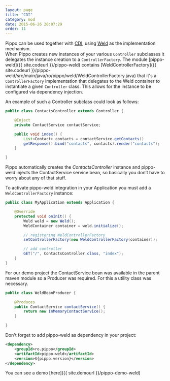 ```yaml
---
layout: page
title: "CDI"
category: mod
date: 2015-06-26 20:07:29
order: 11
---
```


Pippo can be used together with [CDI](http://www.cdi-spec.org/), using [Weld](http://weld.cdi-spec.org) as the implementation mechanism.  
When Pippo creates new instances of your various `Controller` subclasses it delegates the instance creation to a `ControllerFactory`.
The module [pippo-weld]({{ site.codeurl }}/pippo-weld) contains [WeldControllerFactory]({{ site.codeurl }}/pippo-weld/src/main/java/ro/pippo/weld/WeldControllerFactory.java) that it's 
a `ControllerFactory` implementation that delegates to the Weld container to instantiate a given `Controller` class. This allows for the instance to be configured via dependency injection.

An example of such a Controller subclass could look as follows:

```java
public class ContactsController extends Controller {

    @Inject
    private ContactService contactService;

    public void index() {
        List<Contact> contacts = contactService.getContacts()
        getResponse().bind("contacts", contacts).render("contacts");
    }

}
```

Pippo automatically creates the _ContactsController_ instance and pippo-weld injects the ContactService service bean, so basically you don’t have to worry about any of that stuff. 

To activate pippo-weld integration in your Application you must add a `WeldControllerFactory` instance:

```java
public class MyApplication extends Application {

    @Override
    protected void onInit() {
        Weld weld = new Weld();
        WeldContainer container = weld.initialize();

        // registering WeldControllerFactory
        setControllerFactory(new WeldControllerFactory(container));

        // add controller
        GET("/", ContactsController.class, "index");        
    }
}
```

For our demo project the ContactService bean was available in the parent maven module so a Producer was required. For this a utility class was necessary.

```java
public class WeldBeanProducer {

    @Produces
    public ContactService contactService() {
        return new InMemoryContactService();
    }

}
```


Don't forget to add pippo-weld as dependency in your project:

```xml
<dependency>
    <groupId>ro.pippo</groupId>
    <artifactId>pippo-weld</artifactId>
    <version>${pippo.version}</version>
</dependency>
```

You can see a demo [here]({{ site.demourl }}/pippo-demo-weld)
